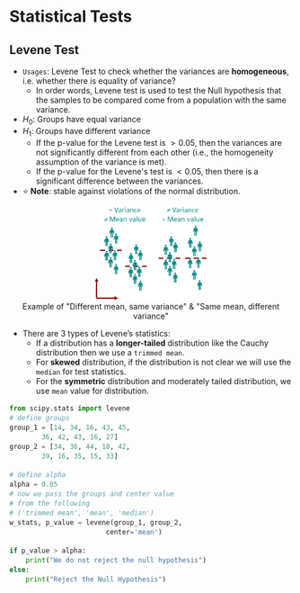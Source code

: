 # Statistical Tests

## Levene Test

- `Usages`: Levene Test to check whether the variances are **homogeneous**, i.e. whether there is equality of variance?
  - In order words, Levene test is used to test the Null hypothesis that the samples to be compared come from a population with the same variance.
- $H_0$: Groups have equal variance
- $H_1$: Groups have different variance
  - If the p-value for the Levene test is $>0.05$, then the variances are not significantly different from each other (i.e., the homogeneity assumption of the variance is met).
  - If the p-value for the Levene's test is $<0.05$, then there is a significant difference between the variances.
- :star: **Note**: stable against violations of the normal distribution.
<p align="center"><img src="../assets/img/levene_test_en.png" width=200><br>Example of "Different mean, same variance" & "Same mean, different variance"</p>

- There are 3 types of Levene’s statistics:
  - If a distribution has a **longer-tailed** distribution like the Cauchy distribution then we use a `trimmed mean`.
  - For **skewed** distribution, if the distribution is not clear we will use the `median` for test statistics.
  - For the **symmetric** distribution and moderately tailed distribution, we use `mean` value for distribution.

```Python
from scipy.stats import levene
# define groups
group_1 = [14, 34, 16, 43, 45,
		36, 42, 43, 16, 27]
group_2 = [34, 36, 44, 18, 42,
		39, 16, 35, 15, 33]

# define alpha
alpha = 0.05
# now we pass the groups and center value
# from the following
# ('trimmed mean', 'mean', 'median')
w_stats, p_value = levene(group_1, group_2,
						center='mean')

if p_value > alpha:
	print("We do not reject the null hypothesis")
else:
	print("Reject the Null Hypothesis")
```
